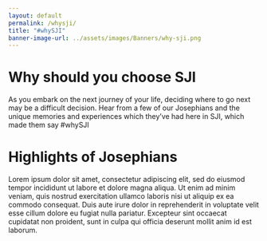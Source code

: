 ```yaml
---
layout: default
permalink: /whysji/
title: "#whySJI"
banner-image-url: ../assets/images/Banners/why-sji.png
---
```



# Why should you choose SJI
As you embark on the next journey of your life, deciding where to go next may be a difficult decision. Hear from a few of our Josephians and the unique memories and experiences which they’ve had here in SJI, which made them say #whySJI

# Highlights of Josephians
Lorem ipsum dolor sit amet, consectetur adipiscing elit, sed do eiusmod tempor incididunt ut labore et dolore magna aliqua. Ut enim ad minim veniam, quis nostrud exercitation ullamco laboris nisi ut aliquip ex ea commodo consequat. Duis aute irure dolor in reprehenderit in voluptate velit esse cillum dolore eu fugiat nulla pariatur. Excepteur sint occaecat cupidatat non proident, sunt in culpa qui officia deserunt mollit anim id est laborum.

